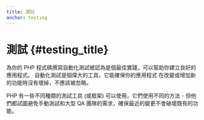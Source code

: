 ```yaml
---
title: 測試
anchor: testing
---
```


# 測試 {#testing_title}

為你的 PHP 程式碼撰寫自動化測試被認為是個最佳實踐，可以幫助你建立良好的
應用程式。 自動化測試是個偉大的工具，它能確保你的應用程式
在改變或增加新的功能時沒有壞掉，不應該被忽略。

PHP 有一些不同種類的測試工具 (或框架) 可以使用，它們使用不同的方法 - 但他們都試圖避免手動測試和大型 QA 團隊的需求，確保最近的變更不會破壞既有的功能。
